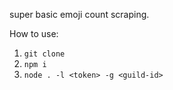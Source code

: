 super basic emoji count scraping.

How to use:

1. `git clone`
2. `npm i`
3. `node . -l <token> -g <guild-id>`
